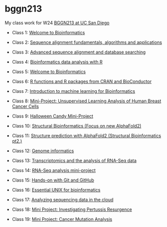 # bggn213
My class work for W24 [BGGN213 at UC San Diego](https://bioboot.github.io/bggn213_W24/)

- Class 1: [Welcome to Bioinformatics](https://github.com/soygabycaen/bggn213/blob/main/Class01/lab1.pdf)

- Class 2: [Sequence alignment fundamentals, algorithms and applications](https://github.com/soygabycaen/bggn213/blob/main/Class02/lab2.pdf)

- Class 3: [Advanced sequence alignment and database searching](https://github.com/soygabycaen/bggn213/blob/main/Class03/lab3.pdf)

- Class 4: [Bioinformatics data analysis with R](https://github.com/soygabycaen/bggn213/blob/main/class04/class04.md)

- Class 5: [Welcome to Bioinformatics](https://github.com/soygabycaen/bggn213/blob/main/class05/class05.md)

- Class 6: [R functions and R packages from CRAN and BioConductor](https://github.com/soygabycaen/bggn213/blob/main/class06/class06.md)

- Class 7: [Introduction to machine learning for Bioinformatics](https://github.com/soygabycaen/bggn213/blob/main/Class07/Class07.md)

- Class 8: [Mini-Project: Unsupervised Learning
Analysis of Human Breast Cancer Cells](https://github.com/soygabycaen/bggn213/blob/main/Class08/class08.md)

- Class 9: [Halloween Candy Mini-Project](https://github.com/soygabycaen/bggn213/blob/main/class09/class09.md)

- Class 10: [Structural Bioinformatics (Focus on new AlphaFold2)](https://github.com/soygabycaen/bggn213/blob/main/Class10/class10.md)

- Class 11: [Structure prediction with AlphaFold2 (Structural Bioinformatics pt2.)](https://github.com/soygabycaen/bggn213/blob/main/Class11/class11.md) 

- Class 12: [Genome informatics](https://github.com/soygabycaen/bggn213/blob/main/Class12/class12.md)

- Class 13: [Transcriptomics and the analysis of RNA-Seq data](https://github.com/soygabycaen/bggn213/blob/main/Class13/Class13.md)

- Class 14: [RNA-Seq analysis mini-project](https://github.com/soygabycaen/bggn213/blob/main/Class14/Class14.md)

- Class 15: [Hands-on with Git and GitHub](https://github.com/soygabycaen/bggn213/blob/main/Class15/gittest.md)

- Class 16: [Essential UNIX for bioinformatics]()

- Class 17: [Analyzing sequencing data in the cloud](https://github.com/soygabycaen/bggn213/blob/main/Class17/class17.md)

- Class 18: [Mini Project: Investigating Pertussis Resurgence](https://github.com/soygabycaen/bggn213/blob/main/Class18/Class18.md)

- Class 19: [Mini Project: Cancer Mutation Analysis](https://github.com/soygabycaen/bggn213/blob/main/Class19/class19.md)

